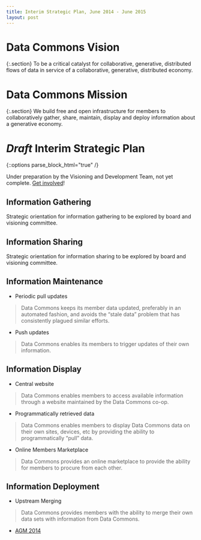```yaml
---
title: Interim Strategic Plan, June 2014 - June 2015
layout: post
---
```


# Data Commons Vision

{:.section}
To be a critical catalyst for collaborative, generative, distributed flows of data in service of a collaborative, generative, distributed economy.


# Data Commons Mission 

{:.section}
We build free and open infrastructure for members to collaboratively gather, share, maintain, display and deploy information about a generative economy.

# <i>Draft</i> Interim Strategic Plan

{::options parse_block_html="true" /}
<div class="section">

Under preparation by the Visioning and Development Team, not yet complete.
<a href="{{site.baseurl}}/contact/">Get involved</a>!

## Information Gathering

Strategic orientation for information gathering to be explored by
board and visioning committee.



##  Information Sharing

Strategic orientation for information sharing to be explored by board
and visioning committee.


## Information Maintenance

 * Periodic pull updates
 
 > Data Commons keeps its member data updated, preferably in an automated fashion, and avoids the “stale data” problem that has consistently plagued similar efforts. 

 * Push updates

 > Data Commons enables its members to trigger updates of their own information.


## Information Display

 * Central website

 > Data Commons enables members to access available information through a website maintained by the Data Commons co-op.


 * Programmatically retrieved data

 > Data Commons enables members to display Data Commons data on their own sites, devices, etc by providing the ability to programmatically “pull” data.

 * Online Members Marketplace

 > Data Commons provides an online marketplace to provide the ability for members to procure from each other.


## Information Deployment

 * Upstream Merging

 > Data Commons provides members with the ability to merge their own data sets with information from Data Commons.
 

</div>

<div class="section">

<ul class="menu">
<li class="special"><a href="{{site.baseurl}}/2014/06/20/annual-meeting.html">AGM 2014</a></li>
</ul>

</div>
